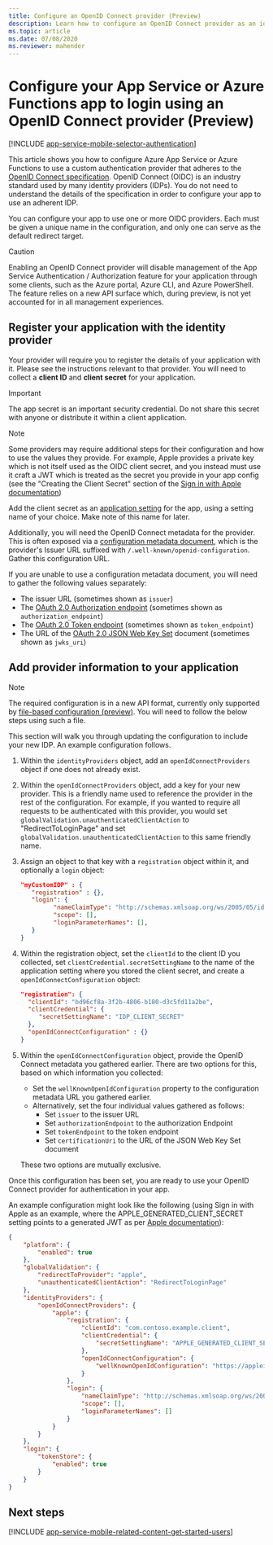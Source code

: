 ```yaml
---
title: Configure an OpenID Connect provider (Preview)
description: Learn how to configure an OpenID Connect provider as an identity provider for your App Service or Azure Functions app.
ms.topic: article
ms.date: 07/08/2020
ms.reviewer: mahender
---
```


# Configure your App Service or Azure Functions app to login using an OpenID Connect provider (Preview)

[!INCLUDE [app-service-mobile-selector-authentication](../../includes/app-service-mobile-selector-authentication.md)]

This article shows you how to configure Azure App Service or Azure Functions to use a custom authentication provider that adheres to the [OpenID Connect specification](https://openid.net/connect/). OpenID Connect (OIDC) is an industry standard used by many identity providers (IDPs). You do not need to understand the details of the specification in order to configure your app to use an adherent IDP.

You can configure your app to use one or more OIDC providers. Each must be given a unique name in the configuration, and only one can serve as the default redirect target.

> [!CAUTION]
> Enabling an OpenID Connect provider will disable management of the App Service Authentication / Authorization feature for your application through some clients, such as the Azure portal, Azure CLI, and Azure PowerShell. The feature relies on a new API surface which, during preview, is not yet accounted for in all management experiences.

## <a name="register"> </a>Register your application with the identity provider

Your provider will require you to register the details of your application with it. Please see the instructions relevant to that provider. You will need to collect a **client ID** and **client secret** for your application.

> [!IMPORTANT]
> The app secret is an important security credential. Do not share this secret with anyone or distribute it within a client application.
>

> [!NOTE]
> Some providers may require additional steps for their configuration and how to use the values they provide. For example, Apple provides a private key which is not itself used as the OIDC client secret, and you instead must use it craft a JWT which is treated as the secret you provide in your app config (see the "Creating the Client Secret" section of the [Sign in with Apple documentation](https://developer.apple.com/documentation/sign_in_with_apple/generate_and_validate_tokens))
>

Add the client secret as an [application setting](./configure-common.md#configure-app-settings) for the app, using a setting name of your choice. Make note of this name for later.

Additionally, you will need the OpenID Connect metadata for the provider. This is often exposed via a [configuration metadata document](https://openid.net/specs/openid-connect-discovery-1_0.html#ProviderConfig), which is the provider's Issuer URL suffixed with `/.well-known/openid-configuration`. Gather this configuration URL.

If you are unable to use a configuration metadata document, you will need to gather the following values separately:

- The issuer URL (sometimes shown as `issuer`)
- The [OAuth 2.0 Authorization endpoint](https://tools.ietf.org/html/rfc6749#section-3.1) (sometimes shown as `authorization_endpoint`)
- The [OAuth 2.0 Token endpoint](https://tools.ietf.org/html/rfc6749#section-3.2) (sometimes shown as `token_endpoint`)
- The URL of the [OAuth 2.0 JSON Web Key Set](https://tools.ietf.org/html/rfc8414#section-2) document (sometimes shown as `jwks_uri`)

## <a name="configure"> </a>Add provider information to your application

> [!NOTE]
> The required configuration is in a new API format, currently only supported by [file-based configuration (preview)](.\app-service-authentication-how-to.md#config-file). You will need to follow the below steps using such a file.

This section will walk you through updating the configuration to include your new IDP. An example configuration follows.

1. Within the `identityProviders` object, add an `openIdConnectProviders` object if one does not already exist.
1. Within the `openIdConnectProviders` object, add a key for your new provider. This is a friendly name used to reference the provider in the rest of the configuration. For example, if you wanted to require all requests to be authenticated with this provider, you would set `globalValidation.unauthenticatedClientAction` to "RedirectToLoginPage" and set `globalValidation.unauthenticatedClientAction` to this same friendly name.
1. Assign an object to that key with a `registration` object within it, and optionally a `login` object:
    
    ```json
    "myCustomIDP" : {
       "registration" : {},
       "login": {
             "nameClaimType": "http://schemas.xmlsoap.org/ws/2005/05/identity/claims/name",
             "scope": [],
             "loginParameterNames": [],
       }
    }
    ```

1. Within the registration object, set the `clientId` to the client ID you collected, set `clientCredential.secretSettingName` to the name of the application setting where you stored the client secret, and create a `openIdConnectConfiguration` object:

    ```json
    "registration": {
      "clientId": "bd96cf8a-3f2b-4806-b180-d3c5fd11a2be",
      "clientCredential": {
         "secretSettingName": "IDP_CLIENT_SECRET"
      },
      "openIdConnectConfiguration" : {}
    }
    ```

1. Within the `openIdConnectConfiguration` object, provide the OpenID Connect metadata you gathered earlier. There are two options for this, based on which information you collected:

    - Set the `wellKnownOpenIdConfiguration` property to the configuration metadata URL you gathered earlier.
    - Alternatively, set the four individual values gathered as follows:
        - Set `issuer` to the issuer URL
        - Set `authorizationEndpoint` to the authorization Endpoint
        - Set `tokenEndpoint` to the token endpoint
        - Set `certificationUri` to the URL of the JSON Web Key Set document

    These two options are mutually exclusive.

Once this configuration has been set, you are ready to use your OpenID Connect provider for authentication in your app.

An example configuration might look like the following (using Sign in with Apple as an example, where the APPLE_GENERATED_CLIENT_SECRET setting points to a generated JWT as per [Apple documentation](https://developer.apple.com/documentation/sign_in_with_apple/generate_and_validate_tokens)):

```json
{
    "platform": {
        "enabled": true
    },
    "globalValidation": {
        "redirectToProvider": "apple",
        "unauthenticatedClientAction": "RedirectToLoginPage"
    },
    "identityProviders": {
        "openIdConnectProviders": {
            "apple": {
                "registration": {
                    "clientId": "com.contoso.example.client",
                    "clientCredential": {
                        "secretSettingName": "APPLE_GENERATED_CLIENT_SECRET"
                    },
                    "openIdConnectConfiguration": {
                        "wellKnownOpenIdConfiguration": "https://appleid.apple.com/.well-known/openid-configuration"
                    }
                },
                "login": {
                    "nameClaimType": "http://schemas.xmlsoap.org/ws/2005/05/identity/claims/name",
                    "scope": [],
                    "loginParameterNames": []
                }
            }
        }
    },
    "login": {
        "tokenStore": {
            "enabled": true
        }
    }     
}
```

## <a name="related-content"> </a>Next steps

[!INCLUDE [app-service-mobile-related-content-get-started-users](../../includes/app-service-mobile-related-content-get-started-users.md)]
